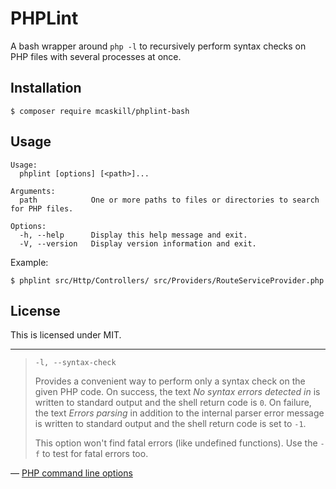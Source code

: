 # PHPLint

A bash wrapper around `php -l` to recursively perform syntax checks on PHP files with several processes at once.

## Installation

```console
$ composer require mcaskill/phplint-bash
```

## Usage

```
Usage:
  phplint [options] [<path>]...

Arguments:
  path            One or more paths to files or directories to search for PHP files.

Options:
  -h, --help      Display this help message and exit.
  -V, --version   Display version information and exit.
```

Example:

```
$ phplint src/Http/Controllers/ src/Providers/RouteServiceProvider.php
```

## License

This is licensed under MIT.

---

> `-l, --syntax-check`
> 
> Provides a convenient way to perform only a syntax check on the given PHP code. On success, the text _No syntax errors detected in <filename>_ is written to standard output and the shell return code is `0`. On failure, the text _Errors parsing <filename>_ in addition to the internal parser error message is written to standard output and the shell return code is set to `-1`.
> 
> This option won't find fatal errors (like undefined functions). Use the `-f` to test for fatal errors too.

— [PHP command line options](http://php.net/manual/en/features.commandline.options.php)
